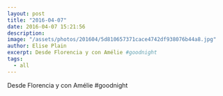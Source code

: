 ```yaml
---
layout: post
title: "2016-04-07"
date: 2016-04-07 15:21:56
description: 
image: "/assets/photos/201604/5d810657371cace4742df938076b44a8.jpg"
author: Elise Plain
excerpt: Desde Florencia y con Amélie #goodnight
tags: 
  - all
---
```


Desde Florencia y con Amélie #goodnight
<p></p>
